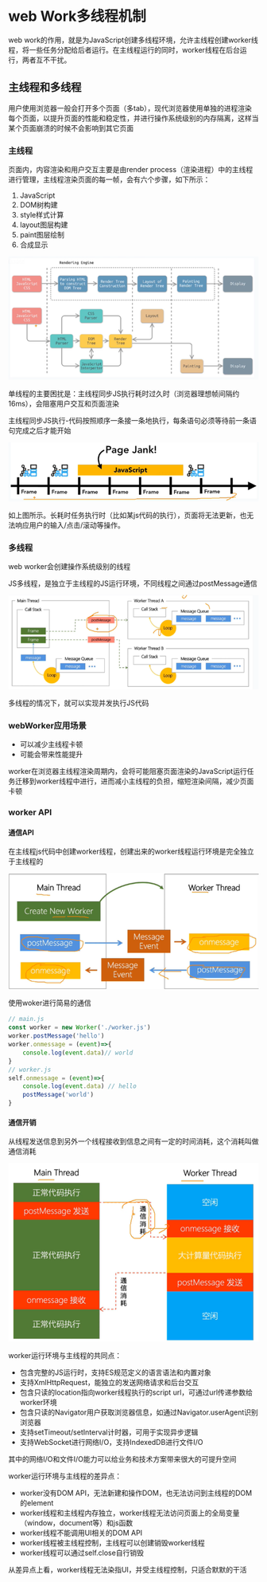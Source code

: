 # web Work多线程机制

web work的作用，就是为JavaScript创建多线程环境，允许主线程创建worker线程，将一些任务分配给后者运行。在主线程运行的同时，worker线程在后台运行，两者互不干扰。

## 主线程和多线程

用户使用浏览器一般会打开多个页面（多tab），现代浏览器使用单独的进程渲染每个页面，以提升页面的性能和稳定性，并进行操作系统级别的内存隔离，这样当某个页面崩溃的时候不会影响到其它页面

### 主线程

页面内，内容渲染和用户交互主要是由render process（渲染进程）中的主线程进行管理，主线程渲染页面的每一帧，会有六个步骤，如下所示：

1. JavaScript
2. DOM树构建
3. style样式计算
4. layout图层构建
5. paint图层绘制
6. 合成显示

![](../../assets/GoogleV8/14.png)

单线程的主要困扰是：主线程同步JS执行耗时过久时（浏览器理想帧间隔约16ms），会阻塞用户交互和页面渲染

主线程同步JS执行-代码按照顺序一条接一条地执行，每条语句必须等待前一条语句完成之后才能开始

![](../../assets/GoogleV8/15.png)

如上图所示。长耗时任务执行时（比如某js代码的执行），页面将无法更新，也无法响应用户的输入/点击/滚动等操作。

### 多线程

web worker会创建操作系统级别的线程

JS多线程，是独立于主线程的JS运行环境，不同线程之间通过postMessage通信

![](../../assets/GoogleV8/16.png)

多线程的情况下，就可以实现并发执行JS代码

### webWorker应用场景

- 可以减少主线程卡顿
- 可能会带来性能提升

worker在浏览器主线程渲染周期内，会将可能阻塞页面渲染的JavaScript运行任务迁移到worker线程中进行，进而减小主线程的负担，缩短渲染间隔，减少页面卡顿

### worker API

#### 通信API

在主线程js代码中创建worker线程，创建出来的worker线程运行环境是完全独立于主线程的

![](../../assets/GoogleV8/17.png)

使用woker进行简易的通信

```javascript
// main.js
const worker = new Worker('./worker.js')
worker.postMessage('hello')
worker.onmessage = (event)=>{
    console.log(event.data)// world
}
// worker.js
self.onmessage = (event)=>{
    console.log(event.data) // hello
    postMessage('world') 
}
```

#### 通信开销

从线程发送信息到另外一个线程接收到信息之间有一定的时间消耗，这个消耗叫做通信消耗

![](../../assets/GoogleV8/18.png)

worker运行环境与主线程的共同点：

- 包含完整的JS运行时，支持ES规范定义的语言语法和内置对象
- 支持XmlHttpRequest，能独立的发送网络请求和后台交互
- 包含只读的location指向worker线程执行的script url，可通过url传递参数给worker环境
- 包含只读的Navigator用户获取浏览器信息，如通过Navigator.userAgent识别浏览器
- 支持setTimeout/setInterval计时器，可用于实现异步逻辑
- 支持WebSocket进行网络I/O，支持IndexedDB进行文件I/O

其中的网络I/O和文件I/O能力可以给业务和技术方案带来很大的可提升空间

worker运行环境与主线程的差异点：

- worker没有DOM API，无法新建和操作DOM，也无法访问到主线程的DOM的element
- worker线程和主线程内存独立，worker线程无法访问页面上的全局变量（window，document等）和js函数
- worker线程不能调用UI相关的DOM API
- worker线程被主线程控制，主线程可以创建销毁worker线程
- worker线程可以通过self.close自行销毁

从差异点上看，worker线程无法染指UI，并受主线程控制，只适合默默的干活